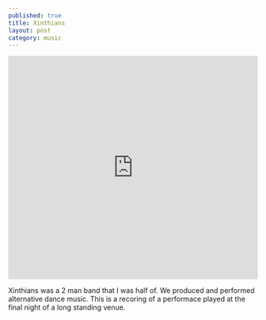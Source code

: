 ```yaml
---
published: true
title: Xinthians
layout: post
category: music
---
```


<iframe width="100%" height="450" scrolling="no" frameborder="no" src="https://w.soundcloud.com/player/?url=https%3A//api.soundcloud.com/tracks/3656625&amp;auto_play=false&amp;hide_related=false&amp;show_comments=true&amp;show_user=true&amp;show_reposts=false&amp;visual=true"></iframe>

Xinthians was a 2 man band that I was half of. We produced and performed alternative dance music. This is a recoring of a performace played at the final night of a long standing venue.

